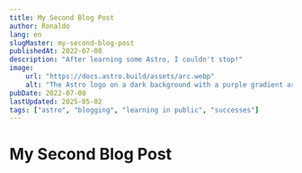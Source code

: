 ```yaml
---
title: My Second Blog Post
author: Ronaldo
lang: en
slugMaster: my-second-blog-post
publishedAt: 2022-07-08
description: "After learning some Astro, I couldn't stop!"
image:
    url: "https://docs.astro.build/assets/arc.webp"
    alt: "The Astro logo on a dark background with a purple gradient arc."
pubDate: 2022-07-08
lastUpdated: 2025-05-02
tags: ["astro", "blogging", "learning in public", "successes"]
---
```


# My Second Blog Post
